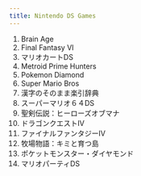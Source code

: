 ```yaml
---
title: Nintendo DS Games
---
```


<ol>
<li>Brain Age</li>
<li>Final Fantasy VI</li>
<li>マリオカートDS</li>
<li>Metroid Prime Hunters</li>
<li>Pokemon Diamond</li>
<li>Super Mario Bros</li>
<li>漢字のそのまま楽引辞典</li>
<li>スーパーマリオ６４DS</li>
<li>聖剣伝説：ヒーローズオブマナ</li>
<li>ドラゴンクエストIV</li>
<li>ファイナルファンタジーIV</li>
<li>牧場物語：キミと育つ島</li>
<li>ポケットモンスター・ダイヤモンド</li>
<li>マリオパーティDS</li>
</ol>
